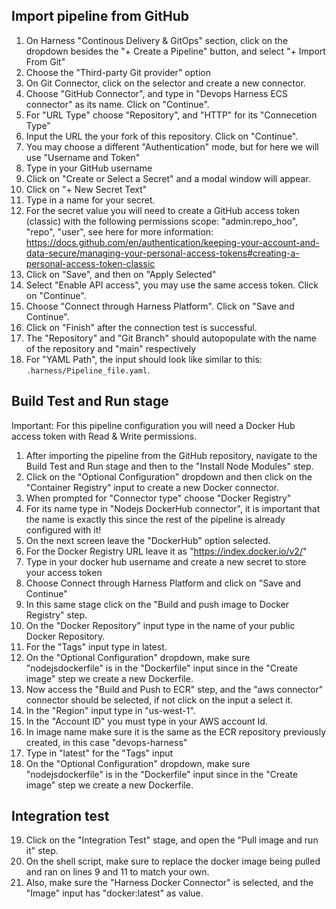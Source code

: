 ## Import pipeline from GitHub
1. On Harness "Continous Delivery & GitOps" section, click on the dropdown besides the "+ Create a Pipeline" button, and select "+ Import From Git"
2. Choose the "Third-party Git provider" option
3. On Git Connector, click on the selector and create a new connector.
4. Choose "GitHub Connector", and type in "Devops Harness ECS connector" as its name. Click on "Continue".
5. For "URL Type" choose "Repository", and "HTTP" for its "Connecetion Type"
6. Input the URL the your fork of this repository. Click on "Continue".
7. You may choose a different "Authentication" mode, but for here we will use "Username and Token"
8.  Type in your GitHub username
9. Click on "Create or Select a Secret" and a modal window will appear.
10. Click on "+ New Secret Text"
11. Type in a name for your secret.
12. For the secret value you will need to create a GitHub access token (classic) with the following permissions scope: "admin:repo_hoo", "repo", "user", see here for more information: https://docs.github.com/en/authentication/keeping-your-account-and-data-secure/managing-your-personal-access-tokens#creating-a-personal-access-token-classic
13. Click on "Save", and then on "Apply Selected"
14. Select "Enable API access", you may use the same access token. Click on "Continue".
15. Choose "Connect through Harness Platform". Click on "Save and Continue".
16. Click on "Finish" after the connection test is successful.
17. The "Repository" and "Git Branch" should autopopulate with the name of the repository and "main" respectively
18. For "YAML Path", the input should look like similar to this: `.harness/Pipeline_file.yaml`.

## Build Test and Run stage
Important: For this pipeline configuration you will need a Docker Hub access token with Read & Write permissions.

1. After importing the pipeline from the GitHub repository, navigate to the Build Test and Run stage and then to the "Install Node Modules" step.
2. Click on the "Optional Configuration" dropdown and then click on the "Container Registry" input to create a new Docker connector.
3. When prompted for "Connector type" choose "Docker Registry"
4. For its name type in "Nodejs DockerHub connector", it is important that the name is exactly this since the rest of the pipeline is already configured with it!
5. On the next screen leave the "DockerHub" option selected.
6. For the Docker Registry URL leave it as "https://index.docker.io/v2/"
7. Type in your docker hub username and create a new secret to store your access token
8. Choose Connect through Harness Platform and click on "Save and Continue"
9. In this same stage click on the "Build and push image to Docker Registry" step.
10. On the "Docker Repository" input type in the name of your public Docker Repository.
11. For the "Tags" input type in latest.
12. On the "Optional Configuration" dropdown, make sure "nodejsdockerfile" is in the "Dockerfile" input since in the "Create image" step we create a new Dockerfile.
13. Now access the "Build and Push to ECR" step, and the "aws connector" connector should be selected, if not click on the input a select it.
14. In the "Region" input type in "us-west-1".
15. In the "Account ID" you must type in your AWS account Id.
16. In image name make sure it is the same as the ECR repository previously created, in this case "devops-harness"
17. Type in "latest" for the "Tags" input
18. On the "Optional Configuration" dropdown, make sure "nodejsdockerfile" is in the "Dockerfile" input since in the "Create image" step we create a new Dockerfile.

## Integration test
19. Click on the "Integration Test" stage, and open the "Pull image and run it" step.
20. On the shell script, make sure to replace the docker image being pulled and ran on lines 9 and 11 to match your own.
21. Also, make sure the "Harness Docker Connector" is selected, and the "Image" input has "docker:latest" as value.